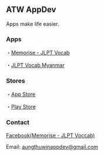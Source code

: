 ## ATW AppDev
Apps make life easier.

### Apps
・[Memorise - JLPT Vocab](https://atwappdev.github.io/memorise_jlpt_vocab)


・[JLPT Vocab Myanmar](https://atwappdev.github.io/jlpt_vocab_mm)

### Stores
・[App Store](https://apps.apple.com/us/developer/aung-thu-win/id1611173054)


・[Play Store](https://play.google.com/store/apps/dev?id=6155844521377496846)

### Contact
[Facebook(Memorise - JLPT Voccab)](https://www.facebook.com/memoriseJlptVocab)

Email: aungthuwinappdev@gmail.com 
